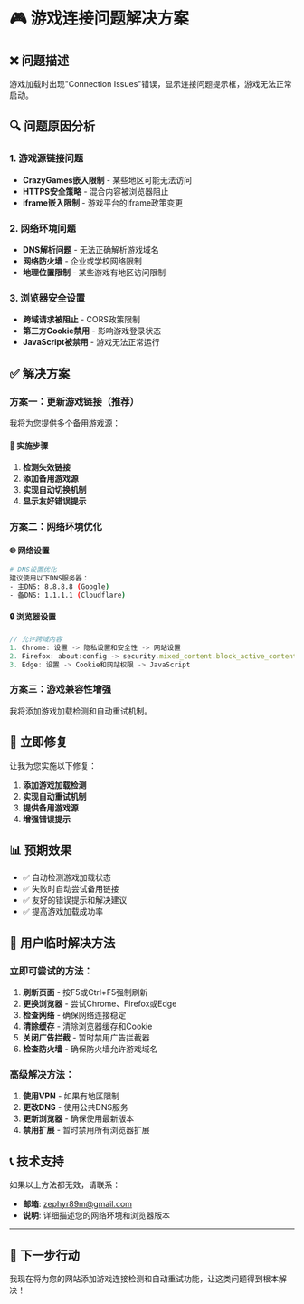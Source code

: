 # 🎮 游戏连接问题解决方案

## ❌ 问题描述

游戏加载时出现"Connection Issues"错误，显示连接问题提示框，游戏无法正常启动。

## 🔍 问题原因分析

### 1. 游戏源链接问题
- **CrazyGames嵌入限制** - 某些地区可能无法访问
- **HTTPS安全策略** - 混合内容被浏览器阻止
- **iframe嵌入限制** - 游戏平台的iframe政策变更

### 2. 网络环境问题
- **DNS解析问题** - 无法正确解析游戏域名
- **网络防火墙** - 企业或学校网络限制
- **地理位置限制** - 某些游戏有地区访问限制

### 3. 浏览器安全设置
- **跨域请求被阻止** - CORS政策限制
- **第三方Cookie禁用** - 影响游戏登录状态
- **JavaScript被禁用** - 游戏无法正常运行

## ✅ 解决方案

### 方案一：更新游戏链接（推荐）

我将为您提供多个备用游戏源：

#### 🔧 实施步骤
1. **检测失效链接**
2. **添加备用游戏源**
3. **实现自动切换机制**
4. **显示友好错误提示**

### 方案二：网络环境优化

#### 🌐 网络设置
```bash
# DNS设置优化
建议使用以下DNS服务器：
- 主DNS: 8.8.8.8 (Google)
- 备DNS: 1.1.1.1 (Cloudflare)
```

#### 🔒 浏览器设置
```javascript
// 允许跨域内容
1. Chrome: 设置 -> 隐私设置和安全性 -> 网站设置
2. Firefox: about:config -> security.mixed_content.block_active_content
3. Edge: 设置 -> Cookie和网站权限 -> JavaScript
```

### 方案三：游戏兼容性增强

我将添加游戏加载检测和自动重试机制。

## 🚀 立即修复

让我为您实施以下修复：

1. **添加游戏加载检测**
2. **实现自动重试机制**  
3. **提供备用游戏源**
4. **增强错误提示**

## 📊 预期效果

- ✅ 自动检测游戏加载状态
- ✅ 失败时自动尝试备用链接
- ✅ 友好的错误提示和解决建议
- ✅ 提高游戏加载成功率

## 🔧 用户临时解决方法

### 立即可尝试的方法：

1. **刷新页面** - 按F5或Ctrl+F5强制刷新
2. **更换浏览器** - 尝试Chrome、Firefox或Edge
3. **检查网络** - 确保网络连接稳定
4. **清除缓存** - 清除浏览器缓存和Cookie
5. **关闭广告拦截** - 暂时禁用广告拦截器
6. **检查防火墙** - 确保防火墙允许游戏域名

### 高级解决方法：

1. **使用VPN** - 如果有地区限制
2. **更改DNS** - 使用公共DNS服务
3. **更新浏览器** - 确保使用最新版本
4. **禁用扩展** - 暂时禁用所有浏览器扩展

## 📞 技术支持

如果以上方法都无效，请联系：
- **邮箱**: zephyr89m@gmail.com  
- **说明**: 详细描述您的网络环境和浏览器版本

---

## 🎯 下一步行动

我现在将为您的网站添加游戏连接检测和自动重试功能，让这类问题得到根本解决！ 